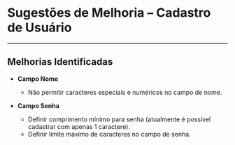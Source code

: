 # Sugestões de Melhoria – Cadastro de Usuário

---

## Melhorias Identificadas

- **Campo Nome**
  - Não permitir caracteres especiais e numéricos no campo de nome.

- **Campo Senha**
  - Definir comprimento mínimo para senha (atualmente é possível cadastrar com apenas 1 caractere).
  - Definir limite máximo de caracteres no campo de senha.
